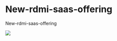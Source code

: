 # New-rdmi-saas-offering
New-rdmi-saas-offering


<a href="https://portal.azure.com/#create/Microsoft.Template/uri/https://raw.githubusercontent.com%2Fprasanth123n%2FNew-rdmi-saas-offering%2Fmaster%2Fazuredeploy.json" target="_blank">
    <img src="http://azuredeploy.net/deploybutton.png"/>
</a>
